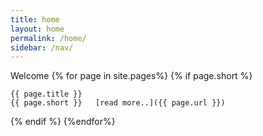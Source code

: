 ```yaml
---
title: home
layout: home
permalink: /home/
sidebar: /nav/
---
```


Welcome
{% for page in  site.pages%}
{% if page.short %}

    {{ page.title }} 
    {{ page.short }}   [read more..]({{ page.url }})

{% endif %}
{%endfor%}